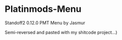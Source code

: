 # Platinmods-Menu
Standoff2 0.12.0 PMT Menu by Jasmur

Semi-reversed and pasted with my shitcode project...)
